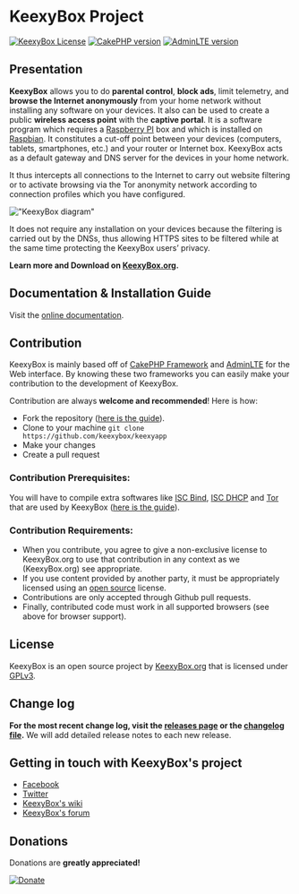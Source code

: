 KeexyBox Project
============


[![KeexyBox License](https://img.shields.io/static/v1?label=license&message=GPLv3&color=blue)](http://www.gnu.org/licenses/)
[![CakePHP version](https://img.shields.io/static/v1?label=CakePHP&message=v3.8.10&color=red)](https://cakephp.org/)
[![AdminLTE version](https://img.shields.io/static/v1?label=AdminLTE&message=v2.3.11&color=green)](https://adminlte.io/)


## Presentation
**KeexyBox** allows you to do **parental control**, **block ads**, limit telemetry, and **browse the Internet anonymously** from your home network without installing any software on your devices. It also can be used to create a public **wireless access point** with the **captive portal**. It is a software program which requires a [Raspberry PI](https://www.raspberrypi.org/) box and which is installed on [Raspbian](https://www.raspberrypi.org/downloads/raspbian/). It constitutes a cut-off point between your devices (computers, tablets, smartphones, etc.) and your router or Internet box. KeexyBox acts as a default gateway and DNS server for the devices in your home network.

It thus intercepts all connections to the Internet to carry out website filtering or to activate browsing via the Tor anonymity network according to connection profiles which you have configured.

!["KeexyBox diagram"](https://keexybox.org/wp-content/uploads/2020/10/keexybox_net_topology_as_gateway_v2.png "KeexyBox diagram")

It does not require any installation on your devices because the filtering is carried out by the DNSs, thus allowing HTTPS sites to be filtered while at the same time protecting the KeexyBox users’ privacy.

**Learn more and Download on [KeexyBox.org](https://keexybox.org).**

## Documentation & Installation Guide

Visit the [online documentation](https://wiki.keexybox.org).

## Contribution
KeexyBox is mainly based off of [CakePHP Framework](https://cakephp.org/) and [AdminLTE](https://adminlte.io/) for the Web interface. By knowing these two frameworks you can easily make your contribution to the development of KeexyBox.

Contribution are always **welcome and recommended**! Here is how:

- Fork the repository ([here is the guide](https://help.github.com/articles/fork-a-repo/)).
- Clone to your machine ```git clone https://github.com/keexybox/keexyapp```
- Make your changes
- Create a pull request

### Contribution Prerequisites:

You will have to compile extra softwares like [ISC Bind](https://www.isc.org/bind/), [ISC DHCP](https://www.isc.org/dhcp/) and [Tor](https://www.torproject.org/) that are used by KeexyBox ([here is the guide](https://wiki.keexybox.org/doku.php/manual_installation)).

### Contribution Requirements:

- When you contribute, you agree to give a non-exclusive license to KeexyBox.org to use that contribution in any context as we (KeexyBox.org) see appropriate.
- If you use content provided by another party, it must be appropriately licensed using an [open source](http://opensource.org/licenses) license.
- Contributions are only accepted through Github pull requests.
- Finally, contributed code must work in all supported browsers (see above for browser support).

## License
KeexyBox is an open source project by [KeexyBox.org](https://keexybox.org) that is licensed under [GPLv3](https://www.gnu.org/licenses).

## Change log
**For the most recent change log, visit the [releases page](https://github.com/keexybox/keexyapp/releases) or the [changelog file](https://github.com/keexybox/keexyapp/blob/master/CHANGELOG.md).** We will add detailed release notes to each new release. 

## Getting in touch with KeexyBox's project
- [Facebook](https://www.facebook.com/keexybox)
- [Twitter](https://twitter.com/keexybox)
- [KeexyBox's wiki](https://wiki.keexybox.org)
- [KeexyBox's forum](https://forum.keexybox.org)

## Donations
Donations are **greatly appreciated!**

[![Donate](https://www.paypalobjects.com/en_US/i/btn/btn_donateCC_LG.gif "KeexyBox Donate")](https://www.paypal.com/cgi-bin/webscr?cmd=_s-xclick&hosted_button_id=L5WFG252CDR2A&source=url "Donate")
